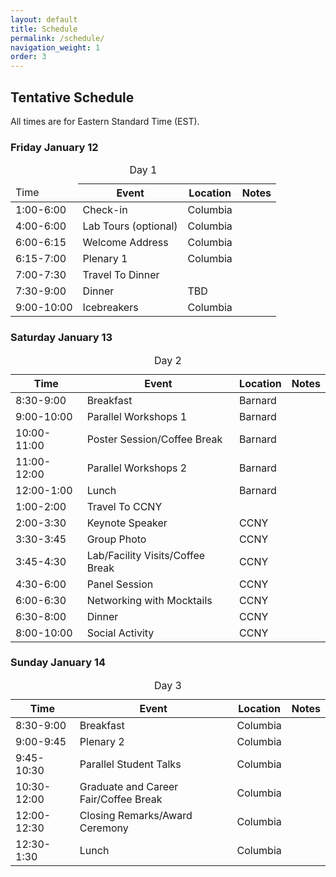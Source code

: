 ```yaml
---
layout: default
title: Schedule
permalink: /schedule/
navigation_weight: 1
order: 3
---
```


## Tentative Schedule
All times are for Eastern Standard Time (EST). 

<h3>Friday January 12</h3>
<div class="table-responsive">
<table class="table table-hover">
<caption>Day 1</caption>
<thead>
<tr><td>Time</td><th>Event</th><th>Location</th><th>Notes</th></tr>
</thead>
<tr><td>1:00-6:00</td><td>Check-in</td><td>Columbia</td><td></td></tr>
<tr><td>4:00-6:00</td><td>Lab Tours (optional)</td><td>Columbia</td><td></td></tr>
<tr><td>6:00-6:15</td><td>Welcome Address</td><td>Columbia</td><td></td></tr>
<tr><td>6:15-7:00</td><td>Plenary 1</td><td>Columbia</td><td></td></tr>
<tr><td>7:00-7:30</td><td>Travel To Dinner</td><td></td><td></td></tr>
<tr><td>7:30-9:00</td><td>Dinner</td><td>TBD</td><td></td></tr>
<tr><td>9:00-10:00</td><td>Icebreakers</td><td>Columbia</td><td></td></tr>
</table>
</div>

<h3>Saturday January 13</h3>
<div class="table-responsive">
<table class="table table-hover">
<caption>Day 2</caption>
<thead>
<tr><th>Time</th><th>Event</th><th>Location</th><th>Notes</th></tr>
</thead>
<tr><td>8:30-9:00</td><td>Breakfast</td><td>Barnard</td><td></td></tr>
<tr><td>9:00-10:00</td><td>Parallel Workshops 1</td><td>Barnard</td><td></td></tr>
<tr><td>10:00-11:00</td><td>Poster Session/Coffee Break</td><td>Barnard</td><td></td></tr>
<tr><td>11:00-12:00</td><td>Parallel Workshops 2</td><td>Barnard</td><td></td></tr>
<tr><td>12:00-1:00</td><td>Lunch</td><td>Barnard</td><td></td></tr>
<tr><td>1:00-2:00</td><td>Travel To CCNY</td><td></td><td></td></tr>
<tr><td>2:00-3:30</td><td>Keynote Speaker</td><td>CCNY</td><td></td></tr>
<tr><td>3:30-3:45</td><td>Group Photo</td><td>CCNY</td><td></td></tr>
<tr><td>3:45-4:30</td><td>Lab/Facility Visits/Coffee Break</td><td>CCNY</td><td></td></tr>
<tr><td>4:30-6:00</td><td>Panel Session</td><td>CCNY</td><td></td></tr>
<tr><td>6:00-6:30</td><td>Networking with Mocktails</td><td>CCNY</td><td></td></tr>
<tr><td>6:30-8:00</td><td>Dinner</td><td>CCNY</td><td></td></tr>
<tr><td>8:00-10:00</td><td>Social Activity</td><td>CCNY</td><td></td></tr>
</table>
</div>

<h3>Sunday January 14</h3>
<div class="table-responsive">
<table class="table table-hover">
<caption>Day 3</caption>
<thead>
<tr><th>Time</th><th>Event</th><th>Location</th><th>Notes</th></tr>
</thead>
<tr><td>8:30-9:00</td><td>Breakfast</td><td>Columbia</td><td></td></tr>
<tr><td>9:00-9:45</td><td>Plenary 2</td><td>Columbia</td><td></td></tr>
<tr><td>9:45-10:30</td><td>Parallel Student Talks</td><td>Columbia</td><td></td></tr>
<tr><td>10:30-12:00</td><td>Graduate and Career Fair/Coffee Break</td><td>Columbia</td><td></td></tr>
<tr><td>12:00-12:30</td><td>Closing Remarks/Award Ceremony</td><td>Columbia</td><td></td></tr>
<tr><td>12:30-1:30</td><td>Lunch</td><td>Columbia</td><td></td></tr>
</table>
</div>
